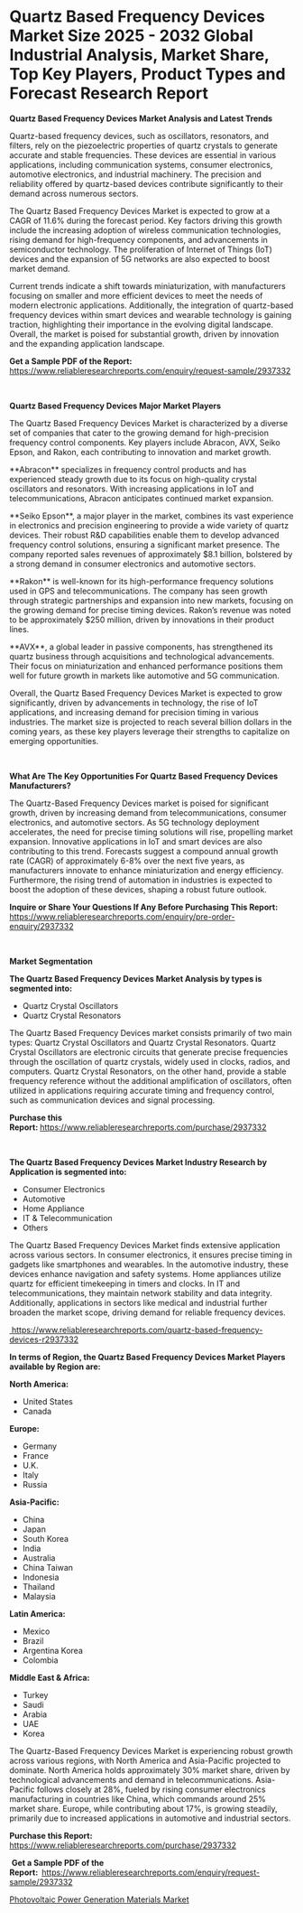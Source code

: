 <p><h1>Quartz Based Frequency Devices Market Size 2025 - 2032 Global Industrial Analysis, Market Share, Top Key Players, Product Types and Forecast Research Report</h1></p><p><strong>Quartz Based Frequency Devices Market Analysis and Latest Trends</strong></p>
<p><p>Quartz-based frequency devices, such as oscillators, resonators, and filters, rely on the piezoelectric properties of quartz crystals to generate accurate and stable frequencies. These devices are essential in various applications, including communication systems, consumer electronics, automotive electronics, and industrial machinery. The precision and reliability offered by quartz-based devices contribute significantly to their demand across numerous sectors.</p><p>The Quartz Based Frequency Devices Market is expected to grow at a CAGR of 11.6% during the forecast period. Key factors driving this growth include the increasing adoption of wireless communication technologies, rising demand for high-frequency components, and advancements in semiconductor technology. The proliferation of Internet of Things (IoT) devices and the expansion of 5G networks are also expected to boost market demand.</p><p>Current trends indicate a shift towards miniaturization, with manufacturers focusing on smaller and more efficient devices to meet the needs of modern electronic applications. Additionally, the integration of quartz-based frequency devices within smart devices and wearable technology is gaining traction, highlighting their importance in the evolving digital landscape. Overall, the market is poised for substantial growth, driven by innovation and the expanding application landscape.</p></p>
<p><strong>Get a Sample PDF of the Report:&nbsp;</strong> <a href="https://www.reliableresearchreports.com/enquiry/request-sample/2937332?utm_campaign=3051&utm_medium=2&utm_source=Github&utm_content=ia&utm_term=14032025&utm_id=quartz-based-frequency-devices">https://www.reliableresearchreports.com/enquiry/request-sample/2937332</a></p>
<p>&nbsp;</p>
<p><strong>Quartz Based Frequency Devices Major Market Players</strong></p>
<p><p>The Quartz Based Frequency Devices Market is characterized by a diverse set of companies that cater to the growing demand for high-precision frequency control components. Key players include Abracon, AVX, Seiko Epson, and Rakon, each contributing to innovation and market growth.</p><p>**Abracon** specializes in frequency control products and has experienced steady growth due to its focus on high-quality crystal oscillators and resonators. With increasing applications in IoT and telecommunications, Abracon anticipates continued market expansion. </p><p>**Seiko Epson**, a major player in the market, combines its vast experience in electronics and precision engineering to provide a wide variety of quartz devices. Their robust R&D capabilities enable them to develop advanced frequency control solutions, ensuring a significant market presence. The company reported sales revenues of approximately $8.1 billion, bolstered by a strong demand in consumer electronics and automotive sectors.</p><p>**Rakon** is well-known for its high-performance frequency solutions used in GPS and telecommunications. The company has seen growth through strategic partnerships and expansion into new markets, focusing on the growing demand for precise timing devices. Rakon’s revenue was noted to be approximately $250 million, driven by innovations in their product lines.</p><p>**AVX**, a global leader in passive components, has strengthened its quartz business through acquisitions and technological advancements. Their focus on miniaturization and enhanced performance positions them well for future growth in markets like automotive and 5G communication.</p><p>Overall, the Quartz Based Frequency Devices Market is expected to grow significantly, driven by advancements in technology, the rise of IoT applications, and increasing demand for precision timing in various industries. The market size is projected to reach several billion dollars in the coming years, as these key players leverage their strengths to capitalize on emerging opportunities.</p></p>
<p>&nbsp;</p>
<p><strong>What Are The Key Opportunities For Quartz Based Frequency Devices Manufacturers?</strong></p>
<p><p>The Quartz-Based Frequency Devices market is poised for significant growth, driven by increasing demand from telecommunications, consumer electronics, and automotive sectors. As 5G technology deployment accelerates, the need for precise timing solutions will rise, propelling market expansion. Innovative applications in IoT and smart devices are also contributing to this trend. Forecasts suggest a compound annual growth rate (CAGR) of approximately 6-8% over the next five years, as manufacturers innovate to enhance miniaturization and energy efficiency. Furthermore, the rising trend of automation in industries is expected to boost the adoption of these devices, shaping a robust future outlook.</p></p>
<p><strong>Inquire or Share Your Questions If Any Before Purchasing This Report:</strong> <a href="https://www.reliableresearchreports.com/enquiry/pre-order-enquiry/2937332?utm_campaign=3051&utm_medium=2&utm_source=Github&utm_content=ia&utm_term=14032025&utm_id=quartz-based-frequency-devices">https://www.reliableresearchreports.com/enquiry/pre-order-enquiry/2937332</a></p>
<p>&nbsp;</p>
<p><strong>Market Segmentation</strong></p>
<p><strong>The Quartz Based Frequency Devices Market Analysis by types is segmented into:</strong></p>
<p><ul><li>Quartz Crystal Oscillators</li><li>Quartz Crystal Resonators</li></ul></p>
<p><p>The Quartz Based Frequency Devices market consists primarily of two main types: Quartz Crystal Oscillators and Quartz Crystal Resonators. Quartz Crystal Oscillators are electronic circuits that generate precise frequencies through the oscillation of quartz crystals, widely used in clocks, radios, and computers. Quartz Crystal Resonators, on the other hand, provide a stable frequency reference without the additional amplification of oscillators, often utilized in applications requiring accurate timing and frequency control, such as communication devices and signal processing.</p></p>
<p><strong>Purchase this Report:&nbsp;</strong><a href="https://www.reliableresearchreports.com/purchase/2937332?utm_campaign=3051&utm_medium=2&utm_source=Github&utm_content=ia&utm_term=14032025&utm_id=quartz-based-frequency-devices">https://www.reliableresearchreports.com/purchase/2937332</a></p>
<p>&nbsp;</p>
<p><strong>The Quartz Based Frequency Devices Market Industry Research by Application is segmented into:</strong></p>
<p><ul><li>Consumer Electronics</li><li>Automotive</li><li>Home Appliance</li><li>IT & Telecommunication</li><li>Others</li></ul></p>
<p><p>The Quartz Based Frequency Devices Market finds extensive application across various sectors. In consumer electronics, it ensures precise timing in gadgets like smartphones and wearables. In the automotive industry, these devices enhance navigation and safety systems. Home appliances utilize quartz for efficient timekeeping in timers and clocks. In IT and telecommunications, they maintain network stability and data integrity. Additionally, applications in sectors like medical and industrial further broaden the market scope, driving demand for reliable frequency devices.</p></p>
<p><a href="https://www.reliableresearchreports.com/quartz-based-frequency-devices-r2937332?utm_campaign=3051&utm_medium=2&utm_source=Github&utm_content=ia&utm_term=14032025&utm_id=quartz-based-frequency-devices">&nbsp;https://www.reliableresearchreports.com/quartz-based-frequency-devices-r2937332</a></p>
<p><strong>In terms of Region, the Quartz Based Frequency Devices Market Players available by Region are:</strong></p>
<p>
    <p> <strong> North America: </strong>
        <ul>
            <li>United States</li>
            <li>Canada</li>
        </ul>
        </p> 
    <p> <strong> Europe: </strong>
        <ul>
            <li>Germany</li>
            <li>France</li>
            <li>U.K.</li>
            <li>Italy</li>
            <li>Russia</li>
        </ul>
        </p> 
    <p> <strong> Asia-Pacific: </strong>
        <ul>
            <li>China</li>
            <li>Japan</li>
            <li>South Korea</li>
            <li>India</li>
            <li>Australia</li>
            <li>China Taiwan</li>
            <li>Indonesia</li>
            <li>Thailand</li>
            <li>Malaysia</li>
        </ul>
        </p> 
    <p> <strong> Latin America: </strong>
        <ul>
            <li>Mexico</li>
            <li>Brazil</li>
            <li>Argentina Korea</li>
            <li>Colombia</li>
        </ul>
        </p> 
    <p> <strong> Middle East & Africa: </strong>
        <ul>
            <li>Turkey</li>
            <li>Saudi</li>
            <li>Arabia</li>
            <li>UAE</li>
            <li>Korea</li>
        </ul>
    </p>
    </p>
<p><p>The Quartz-Based Frequency Devices Market is experiencing robust growth across various regions, with North America and Asia-Pacific projected to dominate. North America holds approximately 30% market share, driven by technological advancements and demand in telecommunications. Asia-Pacific follows closely at 28%, fueled by rising consumer electronics manufacturing in countries like China, which commands around 25% market share. Europe, while contributing about 17%, is growing steadily, primarily due to increased applications in automotive and industrial sectors.</p></p>
<p><strong>Purchase this Report: </strong><a href="https://www.reliableresearchreports.com/purchase/2937332?utm_campaign=3051&utm_medium=2&utm_source=Github&utm_content=ia&utm_term=14032025&utm_id=quartz-based-frequency-devices">https://www.reliableresearchreports.com/purchase/2937332</a></p>
<p>&nbsp;<strong>Get a Sample PDF of the Report:&nbsp;&nbsp;</strong><a href="https://www.reliableresearchreports.com/enquiry/request-sample/2937332?utm_campaign=3051&utm_medium=2&utm_source=Github&utm_content=ia&utm_term=14032025&utm_id=quartz-based-frequency-devices">https://www.reliableresearchreports.com/enquiry/request-sample/2937332</a></p>
<p><strong></strong></p>
<p><p><a href="https://github.com/deyniphytic/Market-Research-Report-List-1/blob/main/photovoltaic-power-generation-materials-market.md?utm_campaign=3051&utm_medium=2&utm_source=Github&utm_content=ia&utm_term=14032025&utm_id=quartz-based-frequency-devices">Photovoltaic Power Generation Materials Market</a></p></p>